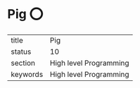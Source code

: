 # Pig :o:


|          |                        |
| -------- | ---------------------- |
| title    | Pig                    | 
| status   | 10                     |
| section  | High level Programming |
| keywords | High level Programming |





